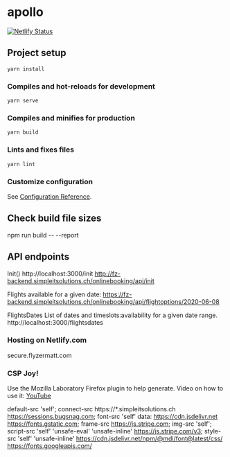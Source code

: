 # apollo
[![Netlify Status](https://api.netlify.com/api/v1/badges/53661768-2891-4a91-aca6-905373c53da4/deploy-status)](https://app.netlify.com/sites/fz-apollo/deploys)

## Project setup
```
yarn install
```

### Compiles and hot-reloads for development
```
yarn serve
```

### Compiles and minifies for production
```
yarn build
```

### Lints and fixes files
```
yarn lint
```

### Customize configuration
See [Configuration Reference](https://cli.vuejs.org/config/).

## Check build file sizes
npm run build -- --report
## API endpoints
Init()
http://localhost:3000/init
http://fz-backend.simpleitsolutions.ch/onlinebooking/api/init

Flights available for a given date:
https://fz-backend.simpleitsolutions.ch/onlinebooking/api/flightoptions/2020-06-08

FlightsDates
List of dates and timeslots:availability for a given date range.
http://localhost:3000/flightsdates




### Hosting on Netlify.com
secure.flyzermatt.com


### CSP Joy!
Use the Mozilla Laboratory Firefox plugin to help generate. Video on how to use it:
[YouTube](https://youtu.be/Oan4J9kfy44)

default-src 'self'; connect-src https://*.simpleitsolutions.ch https://sessions.bugsnag.com; font-src 'self' data: https://cdn.jsdelivr.net https://fonts.gstatic.com; frame-src https://js.stripe.com; img-src 'self'; script-src 'self' 'unsafe-eval' 'unsafe-inline' https://js.stripe.com/v3; style-src 'self' 'unsafe-inline' https://cdn.jsdelivr.net/npm/@mdi/font@latest/css/ https://fonts.googleapis.com/